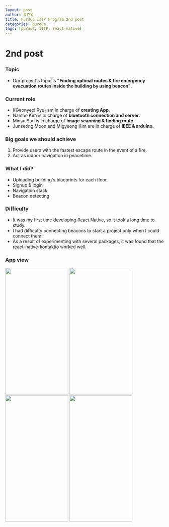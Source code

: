 ```yaml
---
layout: post
author: 류건열
title: Purdue IITP Program 2nd post
categories: purdue
tags: [purdue, IITP, react-native]
---
```


# 2nd post

### Topic

- Our project's topic is <b>"Finding optimal routes & fire emergency evacuation routes inside the building by using beacon"</b>.

### Current role

- I(Geonyeol Ryu) am in charge of <b>creating App</b>.
- Namho Kim is in charge of <b>bluetooth connection and server</b>.
- Minsu Sun is in charge of <b>image scanning & finding route</b>.
- Junseong Moon and Migyeong Kim are in charge of <b>IEEE & arduino</b>.

### Big goals we should achieve

1. Provide users with the fastest escape route in the event of a fire.
2. Act as indoor navigation in peacetime.

### What I did?

- Uploading building's blueprints for each floor.
- Signup & login
- Navigation stack
- Beacon detecting

### Difficulty

- It was my first time developing React Native, so it took a long time to study.
- I had difficulty connecting beacons to start a project only when I could connect them.
- As a result of experimenting with several packages, it was found that the react-native-kontaktio worked well.

### App view

<img src='https://user-images.githubusercontent.com/34560965/156065070-f69e8de0-e51f-4b2d-ace0-d8f0ea733d13.PNG' width='200' height='400'> 
<img src='https://user-images.githubusercontent.com/34560965/156065087-4dd0bcc9-a83b-4e24-a595-98aa22beb32b.PNG' width='200' height='400'>
<img src='https://user-images.githubusercontent.com/34560965/156065095-3817ad10-9ff6-495a-95d9-85bf757799cc.PNG' width='200' height='400'>
<img src='https://user-images.githubusercontent.com/34560965/156065103-de9cd447-164e-4edd-aaf7-877a5850b9c1.PNG' width='200' height='400'>
